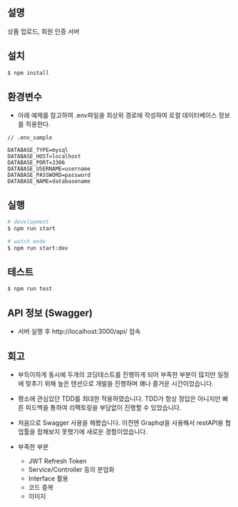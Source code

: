 
## 설명

상품 업로드, 회원 인증 서버

## 설치

```bash
$ npm install
```

## 환경변수
* 아래 예제를 참고하여 .env파일을 최상위 경로에 작성하여 로컬 데이터베이스 정보를 적용한다.

```
// .env_sample

DATABASE_TYPE=mysql
DATABASE_HOST=localhost
DATABASE_PORT=3306
DATABASE_USERNAME=username
DATABASE_PASSWORD=password
DATABASE_NAME=databasename
```

## 실행

```bash
# development
$ npm run start

# watch mode
$ npm run start:dev

```

## 테스트

```bash
$ npm run test
```

## API 정보 (Swagger)
* 서버 실행 후 http://localhost:3000/api/ 접속

## 회고

* 부득이하게 동시에 두개의 코딩테스트를 진행하게 되어 부족한 부분이 많지만 일정에 맞추기 위해 높은 텐션으로 개발을 진행하며 꽤나 즐거운 시간이었습니다. 

* 평소에 관심있던 TDD를 최대한 적용하였습니다. TDD가 항상 정답은 아니지만 빠른 피드백을 통하여 리팩토링을 부담없이 진행할 수 있었습니다.

* 처음으로 Swagger 사용을 해봤습니다. 이전엔 Graphql을 사용해서 restAPI용 협업툴을 접해보지 못했기에 새로운 경험이었습니다.

* 부족한 부분
  * JWT Refresh Token
  * Service/Controller 등의 분업화
  * Interface 활용
  * 코드 중복
  * 이미지 


